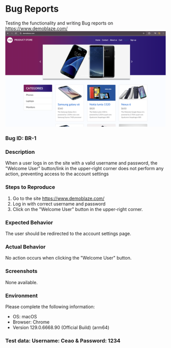# Bug Reports
Testing the functionality and writing Bug reports on https://www.demoblaze.com/
![demoblaze home-page Screenshot](https://github.com/GrayWing100/Bug_Reports/blob/main/pictures/Demoblaze.png)

### Bug ID: BR-1

### Description
When a user logs in on the site with a valid username and password, the "Welcome User" button/link in the upper-right corner does not perform any action, preventing access to the account settings

### Steps to Reproduce
1. Go to the site https://www.demoblaze.com/
2. Log in with correct username and password
3. Click on the "Welcome User" button in the upper-right corner.

### Expected Behavior
The user should be redirected to the account settings page.

### Actual Behavior
No action occurs when clicking the "Welcome User" button.

### Screenshots
None available.

### Environment
Please complete the following information:
- OS: macOS
- Browser: Chrome
- Version 129.0.6668.90 (Official Build) (arm64)

### Test data: Username: Ceao & Password: 1234

